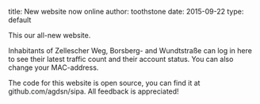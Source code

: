title: New website now online
author: toothstone
date: 2015-09-22
type: default

This our all-new website.

Inhabitants of Zellescher Weg, Borsberg- and Wundtstraße can log in here to see their latest traffic count and their account status. You can also change your MAC-address.


The code for this website is open source, you can find it at github.com/agdsn/sipa. All feedback is appreciated!
